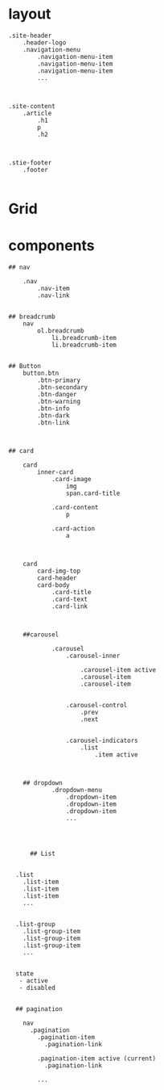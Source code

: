 # layout 
~~~
.site-header
	.header-logo
	.navigation-menu
		.navigation-menu-item
		.navigation-menu-item
		.navigation-menu-item
		...



.site-content
	.article
		.h1
		p
		.h2
		


.stie-footer
	.footer


~~~
# Grid


# components
	
	## nav

		.nav
			.nav-item
			.nav-link 


	## breadcrumb
		nav
			ol.breadcrumb
				li.breadcrumb-item 
				li.breadcrumb-item 

	
	## Button 
		button.btn 
			.btn-primary
			.btn-secondary
			.btn-danger
			.btn-warning
			.btn-info
			.btn-dark
			.btn-link 



	## card 
		
		card
			inner-card
				.card-image
					img
					span.card-title

				.card-content
					p

				.card-action
					a	



		card
			card-img-top
			card-header
			card-body
				.card-title
				.card-text
				.card-link 


        
        ##carousel 

        		.carousel
        			.carousel-inner
        			
        				.carousel-item active
        				.carousel-item
        				.carousel-item


        			.carousel-control
        				.prev
        				.next		


        			.carousel-indicators
        				.list
        					.item active



        ## dropdown 
        		.dropdown-menu
        			.dropdown-item
        			.dropdown-item
        			.dropdown-item
        			...




	      ## List


      .list
        .list-item 
        .list-item
        .list-item
        ...


      .list-group
        .list-group-item 
        .list-group-item
        .list-group-item
        ...


      state 
       - active
       - disabled


      ## pagination 

        nav
          .pagination
            .pagination-item 
              .pagination-link

            .pagination-item active (current)
              .pagination-link	

            ...
